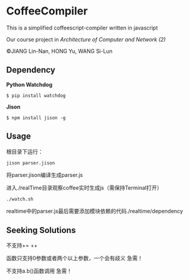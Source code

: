 CoffeeCompiler
==============

This is a simplified coffeescript-compiler written in javascript

Our course project in *Architecture of Computer and Network (2)*

&copy;JIANG Lin-Nan, HONG Yu, WANG Si-Lun

## Dependency

**Python Watchdog**
```shell
$ pip install watchdog
```
**Jison**
```shell
$ npm install jison -g
```

## Usage
根目录下运行：
```shell
jison parser.jison
```
将parser.jison编译生成parser.js

进入./realTime目录观察coffee实时生成js（需保持Terminal打开）
```shell
./watch.sh
```
realtime中的parser.js最后需要添加模块依赖的代码./realtime/dependency

## Seeking Solutions
不支持+= ++

函数只支持0参数或者两个以上参数，一个会有歧义 急需！

不支持a.b()函数调用 急需！

